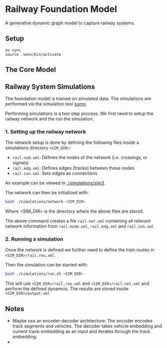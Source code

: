 # Railway Foundation Model

A generative dynamic graph model to capture railway systems.


## Setup

```
uv sync
source .venv/bin/activate
```

## The Core Model


## Railway System Simulations

The foundation model is trained on simulated data. The simulations are performed via the simulation tool [sumo](https://sumo.dlr.de/docs/index.html).

Performing simulations is a two step process. We first need to setup the railway network and the run the simulation. 


### 1. Setting up the railway network

The network setup is done by defining the following files inside a simulations directory `<SIM_DIR>`:

- `rail.nod.xml`: Defines the nodes of the network (i.e. crossings, or signals)
- `rail.edg.xml`: Defines edges (tracks) between these nodes
- `rail.con.xml`: Sets edges as connections

An example can be viewed in [./simulations/sim3](./simulations/sim3/).

The network can then be initialized with:

```bash
bash ./simulations/network <SIM_DIR>
```

Where <SIM_DIR> is the directory where the above files are stored.

The above command creates a file `rail.net.xml` containing all relevant network information from `rail.node.xml`, `rail.edg.xml` and `rail.con.xml`

### 2. Running a simulation

Once the network is defined we further need to define the train routes in `<SIM_DIR>/rail.rou.xml`.

Then the simulation can be started with:

```bash
bash ./simulations/run.sh <SIM_DIR>
```

This will use `<SIM_DIR>/rail.rou.xml` and `<SIM_DIR>/rail.net.xml` and perform the defined dynamcis. The results are stored inside `<SIM_DIR>/output.xml`


## Notes

 - Maybe use an encoder-decoder architecture: The encoder encodes track segments and vehicles. The decoder takes vehicle embedding and current track-embedding as an input and iterates through the track embedding.
 - 